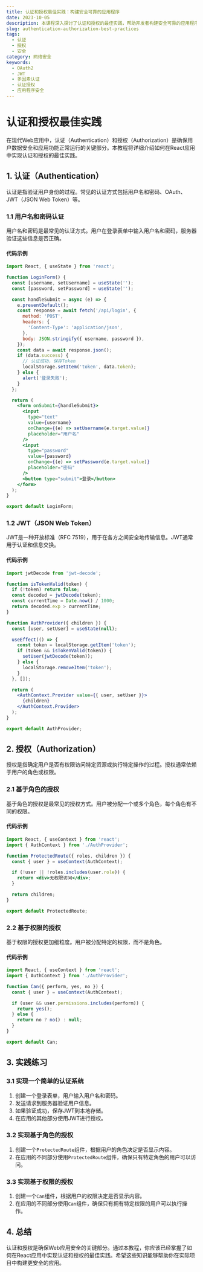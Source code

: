 ```yaml
---
title: 认证和授权最佳实践：构建安全可靠的应用程序
date: 2023-10-05
description: 本课程深入探讨了认证和授权的最佳实践，帮助开发者构建安全可靠的应用程序。学习如何实施OAuth2、JWT和多因素认证等关键技术。
slug: authentication-authorization-best-practices
tags:
  - 认证
  - 授权
  - 安全
category: 网络安全
keywords:
  - OAuth2
  - JWT
  - 多因素认证
  - 认证授权
  - 应用程序安全
---
```


# 认证和授权最佳实践

在现代Web应用中，认证（Authentication）和授权（Authorization）是确保用户数据安全和应用功能正常运行的关键部分。本教程将详细介绍如何在React应用中实现认证和授权的最佳实践。

## 1. 认证（Authentication）

认证是指验证用户身份的过程。常见的认证方式包括用户名和密码、OAuth、JWT（JSON Web Token）等。

### 1.1 用户名和密码认证

用户名和密码是最常见的认证方式。用户在登录表单中输入用户名和密码，服务器验证这些信息是否正确。

#### 代码示例

```jsx
import React, { useState } from 'react';

function LoginForm() {
  const [username, setUsername] = useState('');
  const [password, setPassword] = useState('');

  const handleSubmit = async (e) => {
    e.preventDefault();
    const response = await fetch('/api/login', {
      method: 'POST',
      headers: {
        'Content-Type': 'application/json',
      },
      body: JSON.stringify({ username, password }),
    });
    const data = await response.json();
    if (data.success) {
      // 认证成功，保存Token
      localStorage.setItem('token', data.token);
    } else {
      alert('登录失败');
    }
  };

  return (
    <form onSubmit={handleSubmit}>
      <input
        type="text"
        value={username}
        onChange={(e) => setUsername(e.target.value)}
        placeholder="用户名"
      />
      <input
        type="password"
        value={password}
        onChange={(e) => setPassword(e.target.value)}
        placeholder="密码"
      />
      <button type="submit">登录</button>
    </form>
  );
}

export default LoginForm;
```

### 1.2 JWT（JSON Web Token）

JWT是一种开放标准（RFC 7519），用于在各方之间安全地传输信息。JWT通常用于认证和信息交换。

#### 代码示例

```jsx
import jwtDecode from 'jwt-decode';

function isTokenValid(token) {
  if (!token) return false;
  const decoded = jwtDecode(token);
  const currentTime = Date.now() / 1000;
  return decoded.exp > currentTime;
}

function AuthProvider({ children }) {
  const [user, setUser] = useState(null);

  useEffect(() => {
    const token = localStorage.getItem('token');
    if (token && isTokenValid(token)) {
      setUser(jwtDecode(token));
    } else {
      localStorage.removeItem('token');
    }
  }, []);

  return (
    <AuthContext.Provider value={{ user, setUser }}>
      {children}
    </AuthContext.Provider>
  );
}

export default AuthProvider;
```

## 2. 授权（Authorization）

授权是指确定用户是否有权限访问特定资源或执行特定操作的过程。授权通常依赖于用户的角色或权限。

### 2.1 基于角色的授权

基于角色的授权是最常见的授权方式。用户被分配一个或多个角色，每个角色有不同的权限。

#### 代码示例

```jsx
import React, { useContext } from 'react';
import { AuthContext } from './AuthProvider';

function ProtectedRoute({ roles, children }) {
  const { user } = useContext(AuthContext);

  if (!user || !roles.includes(user.role)) {
    return <div>无权限访问</div>;
  }

  return children;
}

export default ProtectedRoute;
```

### 2.2 基于权限的授权

基于权限的授权更加细粒度。用户被分配特定的权限，而不是角色。

#### 代码示例

```jsx
import React, { useContext } from 'react';
import { AuthContext } from './AuthProvider';

function Can({ perform, yes, no }) {
  const { user } = useContext(AuthContext);

  if (user && user.permissions.includes(perform)) {
    return yes();
  } else {
    return no ? no() : null;
  }
}

export default Can;
```

## 3. 实践练习

### 3.1 实现一个简单的认证系统

1. 创建一个登录表单，用户输入用户名和密码。
2. 发送请求到服务器验证用户信息。
3. 如果验证成功，保存JWT到本地存储。
4. 在应用的其他部分使用JWT进行授权。

### 3.2 实现基于角色的授权

1. 创建一个`ProtectedRoute`组件，根据用户的角色决定是否显示内容。
2. 在应用的不同部分使用`ProtectedRoute`组件，确保只有特定角色的用户可以访问。

### 3.3 实现基于权限的授权

1. 创建一个`Can`组件，根据用户的权限决定是否显示内容。
2. 在应用的不同部分使用`Can`组件，确保只有拥有特定权限的用户可以执行操作。

## 4. 总结

认证和授权是确保Web应用安全的关键部分。通过本教程，你应该已经掌握了如何在React应用中实现认证和授权的最佳实践。希望这些知识能够帮助你在实际项目中构建更安全的应用。